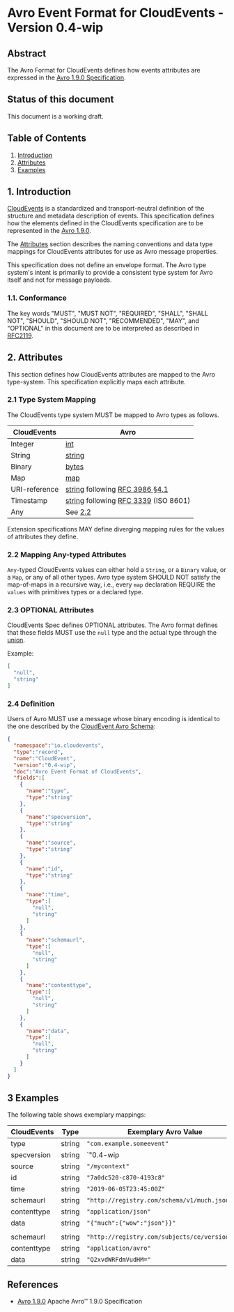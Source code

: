 # Avro Event Format for CloudEvents - Version 0.4-wip

## Abstract

The Avro Format for CloudEvents defines how events attributes are expressed
in the [Avro 1.9.0 Specification][avro-spec].

## Status of this document

This document is a working draft.

## Table of Contents

1. [Introduction](#1-introduction)
2. [Attributes](#2-attributes)
3. [Examples](#3-examples)

## 1. Introduction

[CloudEvents][ce] is a standardized and transport-neutral definition of the
structure and metadata description of events. This specification defines how the
elements defined in the CloudEvents specification are to be represented in the
[Avro 1.9.0][avro-primitives].

The [Attributes](#2-attributes) section describes the naming conventions and
data type mappings for CloudEvents attributes for use as Avro message
properties.

This specification does not define an envelope format. The Avro type system's
intent is primarily to provide a consistent type system for Avro itself and not
for message payloads.

### 1.1. Conformance

The key words "MUST", "MUST NOT", "REQUIRED", "SHALL", "SHALL NOT", "SHOULD",
"SHOULD NOT", "RECOMMENDED", "MAY", and "OPTIONAL" in this document are to be
interpreted as described in [RFC2119][rfc2119].

## 2. Attributes

This section defines how CloudEvents attributes are mapped to the Avro
type-system. This specification explicitly maps each attribute.

### 2.1 Type System Mapping

The CloudEvents type system MUST be mapped to Avro types as follows.

| CloudEvents   | Avro                                                                   |
| ------------- | ---------------------------------------------------------------------- |
| Integer       | [int][avro-primitives]                                                 |
| String        | [string][avro-primitives]                                              |
| Binary        | [bytes][avro-primitives]                                               |
| Map           | [map][avro-primitives]                                                 |
| URI-reference | [string][avro-primitives] following [RFC 3986 §4.1][rfc3986-section41] |
| Timestamp     | [string][avro-primitives] following [RFC 3339][rfc3339] (ISO 8601)     |
| Any           | See [2.2](#22-mapping-any-typed-attributes)                            |

Extension specifications MAY define diverging mapping rules for the values of
attributes they define.

### 2.2 Mapping Any-typed Attributes

`Any`-typed CloudEvents values can either hold a `String`, or a `Binary` value,
or a `Map`, or any of all other types. Avro type system SHOULD NOT satisfy the
map-of-maps in a recursive way, i.e., every `map` declaration REQUIRE the
`values` with primitives types or a declared type.

### 2.3 OPTIONAL Attributes

CloudEvents Spec defines OPTIONAL attributes. The Avro format defines that
these fields MUST use the `null` type and the actual type through
the [union][avro-unions].

Example:

```json
[
  "null",
  "string"
]
```

### 2.4 Definition

Users of Avro MUST use a message whose binary encoding is identical
to the one described by the [CloudEvent Avro Schema](./spec.avsc):

```json
{
  "namespace":"io.cloudevents",
  "type":"record",
  "name":"CloudEvent",
  "version":"0.4-wip",
  "doc":"Avro Event Format of CloudEvents",
  "fields":[
    {
      "name":"type",
      "type":"string"
    },
    {
      "name":"specversion",
      "type":"string"
    },
    {
      "name":"source",
      "type":"string"
    },
    {
      "name":"id",
      "type":"string"
    },
    {
      "name":"time",
      "type":[
        "null",
        "string"
      ]
    },
    {
      "name":"schemaurl",
      "type":[
        "null",
        "string"
      ]
    },
    {
      "name":"contenttype",
      "type":[
        "null",
        "string"
      ]
    },
    {
      "name":"data",
      "type":[
        "null",
        "string"
      ]
    }
  ]
}
```

## 3 Examples

The following table shows exemplary mappings:

| CloudEvents     | Type      | Exemplary Avro Value                           |
| --------------- | --------- | ---------------------------------------------- |
| type            | string    | `"com.example.someevent"`                      |
| specversion     | string    | `"0.4-wip                                      |
| source          | string    | `"/mycontext"`                                 |
| id              | string    | `"7a0dc520-c870-4193c8"`                       |
| time            | string    | `"2019-06-05T23:45:00Z"`                       |
| schemaurl       | string    | `"http://registry.com/schema/v1/much.json"`    |
| contenttype     | string    | `"application/json"`                           |
| data            | string    | `"{"much":{"wow":"json"}}"`                    |
||||
| schemaurl       | string    | `"http://registry.com/subjects/ce/versions/1"` |
| contenttype     | string    | `"application/avro"`                           |
| data            | string    | `"Q2xvdWRFdmVudHM="`                           |

## References

- [Avro 1.9.0][avro-spec] Apache Avro™ 1.9.0 Specification

[avro-spec]: http://avro.apache.org/docs/1.9.0/spec.html
[avro-primitives]: http://avro.apache.org/docs/1.9.0/spec.html#schema_primitive
[avro-logical-types]: http://avro.apache.org/docs/1.9.0/spec.html#Logical+Types
[avro-unions]: http://avro.apache.org/docs/1.9.0/spec.html#Unions

[ce]: ./spec.md

[rfc2119]: https://tools.ietf.org/html/rfc2119
[rfc3986-section41]: https://tools.ietf.org/html/rfc3986#section-4.1
[rfc3339]: https://tools.ietf.org/html/rfc3339
